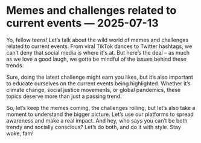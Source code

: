 # Memes and challenges related to current events — 2025-07-13

Yo, fellow teens! Let’s talk about the wild world of memes and challenges related to current events. From viral TikTok dances to Twitter hashtags, we can’t deny that social media is where it's at. But here’s the deal – as much as we love a good laugh, we gotta be mindful of the issues behind these trends.

Sure, doing the latest challenge might earn you likes, but it’s also important to educate ourselves on the current events being highlighted. Whether it’s climate change, social justice movements, or global pandemics, these topics deserve more than just a passing trend.

So, let’s keep the memes coming, the challenges rolling, but let’s also take a moment to understand the bigger picture. Let’s use our platforms to spread awareness and make a real impact. And hey, who says you can’t be both trendy and socially conscious? Let’s do both, and do it with style. Stay woke, fam!